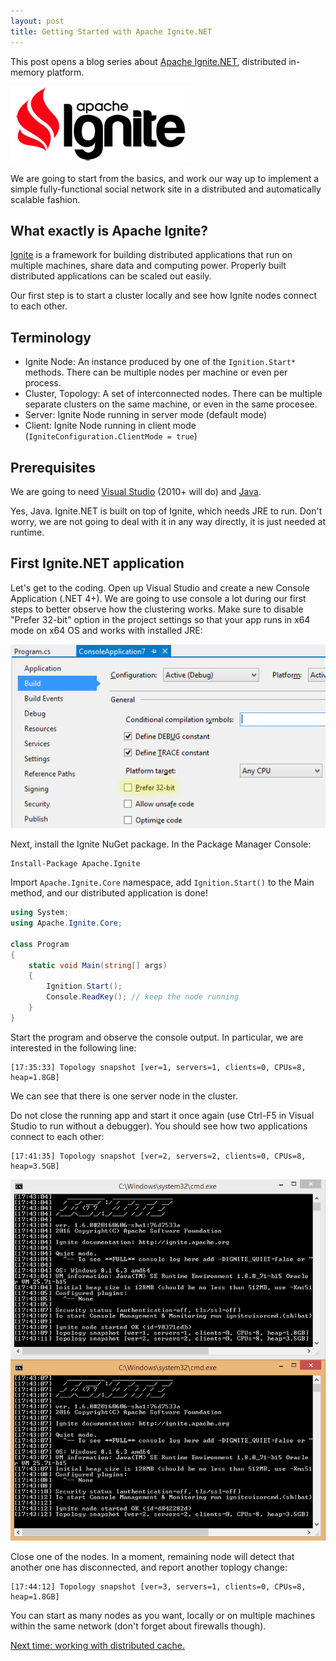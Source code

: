 ```yaml
---
layout: post
title: Getting Started with Apache Ignite.NET
---
```


This post opens a blog series about [Apache Ignite.NET](https://apacheignite-net.readme.io/), distributed in-memory platform.

![ignite logo](../images/ignite_logo.png)

We are going to start from the basics, and work our way up to implement a simple fully-functional social network site in a distributed and automatically scalable fashion.

## What exactly is Apache Ignite?

[Ignite](https://ignite.apache.org) is a framework for building distributed applications that run on multiple machines, share data and computing power. 
Properly built distributed applications can be scaled out easily.

Our first step is to start a cluster locally and see how Ignite nodes connect to each other.

## Terminology
* Ignite Node: An instance produced by one of the ```Ignition.Start*``` methods. There can be multiple nodes per machine or even per process. 
* Cluster, Topology: A set of interconnected nodes. There can be multiple separate clusters on the same machine, or even in the same procesee.
* Server: Ignite Node running in server mode (default mode)
* Client: Ignite Node running in client mode (```IgniteConfiguration.ClientMode = true```)

## Prerequisites
We are going to need [Visual Studio](https://www.visualstudio.com/) (2010+ will do) and [Java](https://java.com/en/download/). 

Yes, Java. Ignite.NET is built on top of Ignite, which needs JRE to run. Don't worry, we are not going to deal with it in any way directly, it is just needed at runtime.   

## First Ignite.NET application
Let's get to the coding. Open up Visual Studio and create a new Console Application (.NET 4+). We are going to use console a lot during our first steps to better observe how the clustering works.
Make sure to disable "Prefer 32-bit" option in the project settings so that your app runs in x64 mode on x64 OS and works with installed JRE:

![Disable Prefer 32-bit](../images/prefer32bit.png) 

Next, install the Ignite NuGet package. In the Package Manager Console: 

```
Install-Package Apache.Ignite
```

Import `Apache.Ignite.Core` namespace, add `Ignition.Start()` to the Main method, and our distributed application is done!

```cs
using System;
using Apache.Ignite.Core;

class Program
{
    static void Main(string[] args)
    {
        Ignition.Start();
        Console.ReadKey(); // keep the node running
    }
}
```

Start the program and observe the console output. In particular, we are interested in the following line:

```
[17:35:33] Topology snapshot [ver=1, servers=1, clients=0, CPUs=8, heap=1.8GB]
```
We can see that there is one server node in the cluster. 

Do not close the running app and start it once again (use Ctrl-F5 in Visual Studio to run without a debugger). You should see how two applications connect to each other:

```
[17:41:35] Topology snapshot [ver=2, servers=2, clients=0, CPUs=8, heap=3.5GB]
```

![cosole output](../images/topology_snapshot.png)

Close one of the nodes. In a moment, remaining node will detect that another one has disconnected, and report another toplogy change:

```
[17:44:12] Topology snapshot [ver=3, servers=1, clients=0, CPUs=8, heap=1.8GB]
``` 

You can start as many nodes as you want, locally or on multiple machines within the same network (don't forget about firewalls though).

[Next time: working with distributed cache.](https://ptupitsyn.github.io/Getting-Started-With-Apache-Ignite-Net-2-Cache/)   